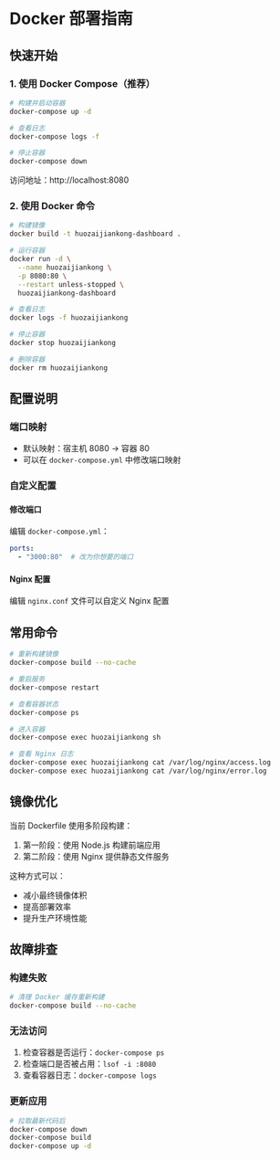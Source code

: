 # Docker 部署指南

## 快速开始

### 1. 使用 Docker Compose（推荐）

```bash
# 构建并启动容器
docker-compose up -d

# 查看日志
docker-compose logs -f

# 停止容器
docker-compose down
```

访问地址：http://localhost:8080

### 2. 使用 Docker 命令

```bash
# 构建镜像
docker build -t huozaijiankong-dashboard .

# 运行容器
docker run -d \
  --name huozaijiankong \
  -p 8080:80 \
  --restart unless-stopped \
  huozaijiankong-dashboard

# 查看日志
docker logs -f huozaijiankong

# 停止容器
docker stop huozaijiankong

# 删除容器
docker rm huozaijiankong
```

## 配置说明

### 端口映射
- 默认映射：宿主机 8080 -> 容器 80
- 可以在 `docker-compose.yml` 中修改端口映射

### 自定义配置

#### 修改端口
编辑 `docker-compose.yml`：
```yaml
ports:
  - "3000:80"  # 改为你想要的端口
```

#### Nginx 配置
编辑 `nginx.conf` 文件可以自定义 Nginx 配置

## 常用命令

```bash
# 重新构建镜像
docker-compose build --no-cache

# 重启服务
docker-compose restart

# 查看容器状态
docker-compose ps

# 进入容器
docker-compose exec huozaijiankong sh

# 查看 Nginx 日志
docker-compose exec huozaijiankong cat /var/log/nginx/access.log
docker-compose exec huozaijiankong cat /var/log/nginx/error.log
```

## 镜像优化

当前 Dockerfile 使用多阶段构建：
1. 第一阶段：使用 Node.js 构建前端应用
2. 第二阶段：使用 Nginx 提供静态文件服务

这种方式可以：
- 减小最终镜像体积
- 提高部署效率
- 提升生产环境性能

## 故障排查

### 构建失败
```bash
# 清理 Docker 缓存重新构建
docker-compose build --no-cache
```

### 无法访问
1. 检查容器是否运行：`docker-compose ps`
2. 检查端口是否被占用：`lsof -i :8080`
3. 查看容器日志：`docker-compose logs`

### 更新应用
```bash
# 拉取最新代码后
docker-compose down
docker-compose build
docker-compose up -d
```

